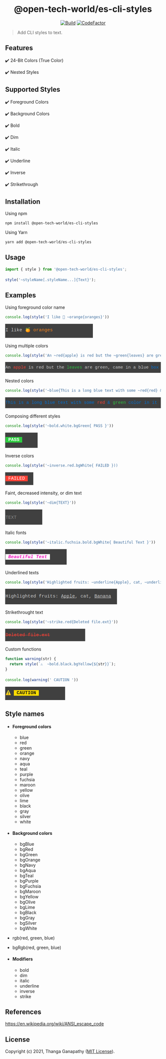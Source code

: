 <div align="center">

# @open-tech-world/es-cli-styles
[![Build](https://github.com/open-tech-world/es-cli-styles/actions/workflows/build.yml/badge.svg)](https://github.com/open-tech-world/es-cli-styles/actions/workflows/build.yml) [![CodeFactor](https://www.codefactor.io/repository/github/open-tech-world/es-cli-styles/badge)](https://www.codefactor.io/repository/github/open-tech-world/es-cli-styles)
</div>

> Add CLI styles to text.

## Features

✔️ 24-Bit Colors (True Color)

✔️ Nested Styles

## Supported Styles

✔️ Foreground Colors

✔️ Background Colors

✔️ Bold

✔️ Dim

✔️ Italic

✔️ Underline

✔️ Inverse

✔️ Strikethrough

## Installation

Using npm

```shell
npm install @open-tech-world/es-cli-styles
```

Using Yarn

```shell
yarn add @open-tech-world/es-cli-styles
```

## Usage

```ts
import { style } from '@open-tech-world/es-cli-styles';

style('~styleName[.styleName...]{Text}');
```

## Examples

Using foreground color name

```ts
console.log(style('I like 🍊 ~orange{oranges}'))
```
![](assets/orange-color.png)

Using multiple colors

```ts
console.log(style('An ~red{apple} is red but the ~green{leaves} are green, came in a blue ~blue{box}'))
```
![](assets/multiple-colors.png)

Nested colors

```ts
console.log(style('~blue{This is a long blue text with some ~red{red} & ~green{green} color in it}'))
```
![](assets/nested-colors.png)

Composing different styles

```ts
console.log(style('~bold.white.bgGreen{ PASS }'))
```
![](assets/bg-color.png)

Inverse colors

```ts
console.log(style('~inverse.red.bgWhite{ FAILED }))
```
![](assets/inverse.png)

Faint, decreased intensity, or dim text

```ts
console.log(style('~dim{TEXT}'))
```
![](assets/dim-text.png)

Italic fonts

```ts
console.log(style('~italic.fuchsia.bold.bgWhite{ Beautiful Text }'))
```
![](assets/italic-text.png)

Underlined texts

```ts
console.log(style('Highlighted fruits: ~underline{Apple}, cat, ~underline{Banana}'))
```
![](assets/underline.png)

Strikethrought text

```ts
console.log(style('~strike.red{Deleted file.ext}'))
```
![](assets/strikethrough.png)

Custom functions

```ts
function warning(str) {
  return style(`⚠️  ~bold.black.bgYellow{${str}}`);
}

console.log(warning(' CAUTION '))
```
![](assets/caution.png)


## Style names

- #### Foreground colors
  - blue
  - red
  - green
  - orange
  - navy
  - aqua
  - teal
  - purple
  - fuchsia
  - maroon
  - yellow
  - olive
  - lime
  - black
  - gray
  - silver
  - white


- #### Background colors
  - bgBlue
  - bgRed
  - bgGreen
  - bgOrange
  - bgNavy
  - bgAqua
  - bgTeal
  - bgPurple
  - bgFuchsia
  - bgMaroon
  - bgYellow
  - bgOlive
  - bgLime
  - bgBlack
  - bgGray
  - bgSilver
  - bgWhite

- rgb(red, green, blue)

- bgRgb(red, green, blue)

- #### Modifiers
  - bold  
  - dim  
  - italic  
  - underline  
  - inverse  
  - strike  

## References

https://en.wikipedia.org/wiki/ANSI_escape_code


## License

Copyright (c) 2021, Thanga Ganapathy ([MIT License](./LICENSE)).
